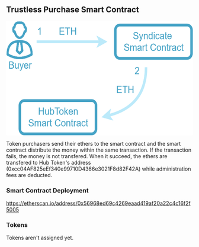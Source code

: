 ## Trustless Purchase Smart Contract

<p align="center">
<img src="https://github.com/dggventures/syndicate/blob/master/hubtoken-purchase/images/hub-token-workflow.png" 
alt="DG Global Ventures" width="573" height="309" border="0" align="center" margin-left="10%" />
</p>

Token purchasers send their ethers to the smart contract and the smart contract distribute the money within the same transaction. If the transaction fails, the money is not transfered. When it succeed, the ethers are transfered to Hub Token's address (0xcc04AF825eEf340e99710D4366e3021F8d82F42A) while administration fees are deducted.

### Smart Contract Deployment

https://etherscan.io/address/0x56968ed69c4269eaad419af20a22c4c16f2f5005

### Tokens

Tokens aren't assigned yet.
